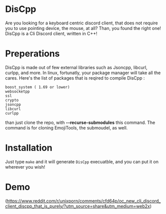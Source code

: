# DisCpp
Are you looking for a keyboard centric discord client, that does not require you to use pointing device, the mouse, at all?  Than, you found the right one! DisCpp is a Cli Discord client, written in C++! 

# Preperations
DisCpp is made out of few external libraries such as Jsoncpp, libcurl, curlpp, and more.
In linux, fortunatly, your package manager will take all the cares.
Here's the list of packages that is reqired to compile DisCpp :
```
boost_system ( 1.69 or lower)
websocketpp
ssl
crypto
jsoncpp
libcurl
curlpp
```
than just clone the repo, with **--recurse-submodules** this command. The command is for cloning EmojiTools, the submoudel, as well.

# Installation
Just type ```make``` and it will generate ```DisCpp``` execuatble, and you can put it on wherever you wish!

# Demo
(https://www.reddit.com/r/unixporn/comments/cfd64p/oc_new_cli_discord_client_discpp_that_is_purely/?utm_source=share&utm_medium=web2x)

